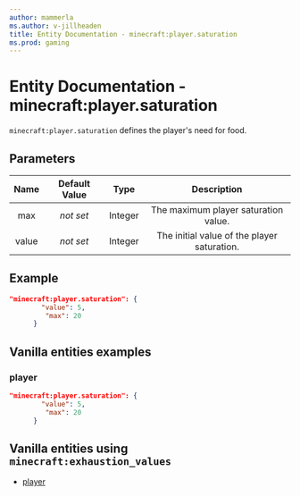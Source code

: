 ```yaml
---
author: mammerla
ms.author: v-jillheaden
title: Entity Documentation - minecraft:player.saturation
ms.prod: gaming
---
```


# Entity Documentation - minecraft:player.saturation

`minecraft:player.saturation` defines the player's need for food.

## Parameters

| Name| Default Value| Type| Description |
|:-----------:|:-----------:|:-----------:|:-----------:|
|max| *not set*| Integer| The maximum player saturation value. |
|value| *not set*| Integer|  The initial value of the player saturation. |

## Example

```json
"minecraft:player.saturation": {
        "value": 5,
         "max": 20
      }
```

## Vanilla entities examples

### player

```json
"minecraft:player.saturation": {
        "value": 5,
         "max": 20
      }
```

## Vanilla entities using `minecraft:exhaustion_values`

- [player](../../../../Source/VanillaBehaviorPack_Snippets/entities/player.md)
